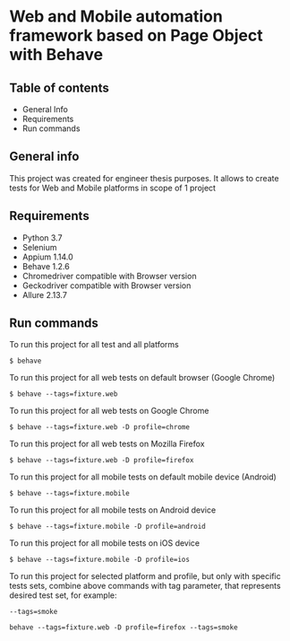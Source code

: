# Web and Mobile automation framework based on Page Object with Behave

## Table of contents
* General Info
* Requirements
* Run commands

## General info
This project was created for engineer thesis purposes. It allows to create tests for Web and Mobile platforms in scope of 1 project

## Requirements
* Python 3.7
* Selenium
* Appium 1.14.0
* Behave 1.2.6
* Chromedriver compatible with Browser version
* Geckodriver compatible with Browser version
* Allure 2.13.7

## Run commands

To run this project for all test and all platforms
````
$ behave
````

To run this project for all web tests on default browser (Google Chrome)
````
$ behave --tags=fixture.web
````

To run this project for all web tests on Google Chrome
````
$ behave --tags=fixture.web -D profile=chrome
````

To run this project for all web tests on Mozilla Firefox
````
$ behave --tags=fixture.web -D profile=firefox
````

To run this project for all mobile tests on default mobile device (Android)
````
$ behave --tags=fixture.mobile
````

To run this project for all mobile tests on Android device
````
$ behave --tags=fixture.mobile -D profile=android
````

To run this project for all mobile tests on iOS device
````
$ behave --tags=fixture.mobile -D profile=ios
````

To run this project for selected platform and profile, but only with specific tests sets, combine above commands with tag parameter, that represents desired test set, for example:

````
--tags=smoke
````

````
behave --tags=fixture.web -D profile=firefox --tags=smoke
````